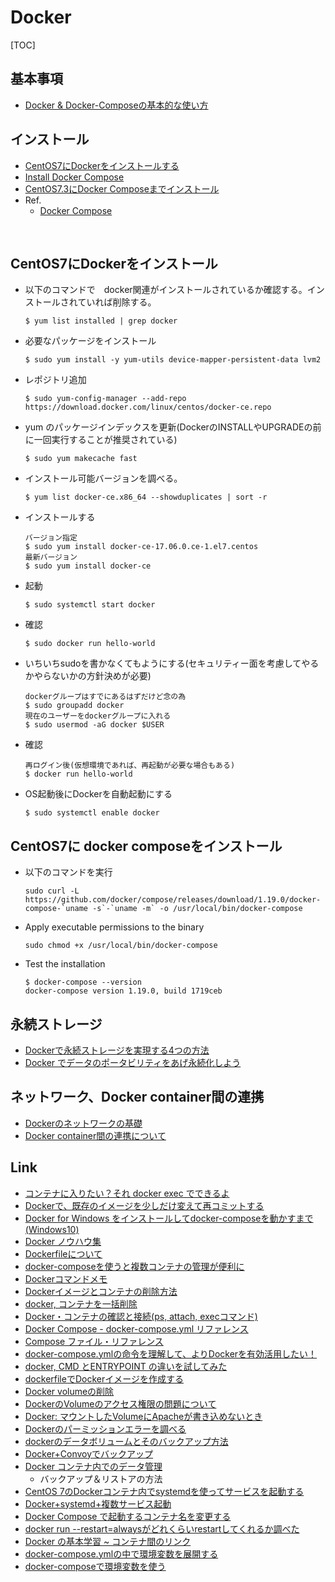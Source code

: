 
# Docker

[TOC]

## 基本事項

* [Docker & Docker-Composeの基本的な使い方](https://qiita.com/koka/items/3d3d4ee5680f92a0ad89)



## インストール

* [CentOS7にDockerをインストールする](https://qiita.com/inakadegaebal/items/be9fecce813cebec5986)
* [Install Docker Compose](https://docs.docker.com/compose/install/)
* [CentOS7.3にDocker Composeまでインストール](https://qiita.com/sawadashota/items/2bed41598d825d488701)
* Ref.
  * [Docker Compose](https://github.com/docker/compose)


​


## CentOS7にDockerをインストール

* 以下のコマンドで　docker関連がインストールされているか確認する。インストールされていれば削除する。

  ```
  $ yum list installed | grep docker
  ```

* 必要なパッケージをインストール

  ```
  $ sudo yum install -y yum-utils device-mapper-persistent-data lvm2

  ```

* レポジトリ追加

  ```
  $ sudo yum-config-manager --add-repo https://download.docker.com/linux/centos/docker-ce.repo
  ```

* yum のパッケージインデックスを更新(DockerのINSTALLやUPGRADEの前に一回実行することが推奨されている)

  ```
  $ sudo yum makecache fast
  ```

* インストール可能バージョンを調べる。

  ```
  $ yum list docker-ce.x86_64 --showduplicates | sort -r
  ```

* インストールする

  ```
  バージョン指定
  $ sudo yum install docker-ce-17.06.0.ce-1.el7.centos
  最新バージョン
  $ sudo yum install docker-ce

  ```

* 起動

  ```
  $ sudo systemctl start docker
  ```

* 確認

  ```
  $ sudo docker run hello-world
  ```

* いちいちsudoを書かなくてもようにする(セキュリティー面を考慮してやるかやらないかの方針決めが必要)

  ```
  dockerグループはすでにあるはずだけど念の為
  $ sudo groupadd docker
  現在のユーザーをdockerグループに入れる
  $ sudo usermod -aG docker $USER
  ```

* 確認

  ```
  再ログイン後(仮想環境であれば、再起動が必要な場合もある)
  $ docker run hello-world
  ```

* OS起動後にDockerを自動起動にする

  ```
  $ sudo systemctl enable docker
  ```


## CentOS7に docker composeをインストール

* 以下のコマンドを実行

  ```
  sudo curl -L https://github.com/docker/compose/releases/download/1.19.0/docker-compose-`uname -s`-`uname -m` -o /usr/local/bin/docker-compose
  ```

* Apply executable permissions to the binary

  ```
  sudo chmod +x /usr/local/bin/docker-compose
  ```

* Test the installation

  ```
  $ docker-compose --version
  docker-compose version 1.19.0, build 1719ceb
  ```


## 永続ストレージ

* [Dockerで永続ストレージを実現する4つの方法](http://techtarget.itmedia.co.jp/tt/news/1612/16/news01.html)
* [Docker でデータのポータビリティをあげ永続化しよう](https://qiita.com/mopemope/items/b05ff7f603a5ad74bf55)

## ネットワーク、Docker container間の連携

* [Dockerのネットワークの基礎](https://deeeet.com/writing/2014/05/11/docker-network/)
* [Docker container間の連携について](https://qiita.com/taka4sato/items/b1bf33941a1ec8b69fd2)

## Link

* [コンテナに入りたい？それ docker exec でできるよ](https://qiita.com/yosisa/items/a5670e4da3ff22e9411a)
* [Dockerで、既存のイメージを少しだけ変えて再コミットする](https://qiita.com/udzura/items/484073046e2437c83a8c)
* [Docker for Windows をインストールしてdocker-composeを動かすまで(Windows10)](https://qiita.com/chr/items/184b6af37d105bdad145)
* [Docker ノウハウ集](https://qiita.com/hana_shin/items/392bd01be6aff9fc1dd4)
* [Dockerfileについて](https://qiita.com/tanan/items/e79a5dc1b54ca830ac21)
* [docker-composeを使うと複数コンテナの管理が便利に](https://qiita.com/y_hokkey/items/d51e69c6ff4015e85fce)
* [Dockerコマンドメモ](https://qiita.com/curseoff/items/a9e64ad01d673abb6866)
* [Dockerイメージとコンテナの削除方法](https://qiita.com/tifa2chan/items/e9aa408244687a63a0ae)
* [docker, コンテナを一括削除](https://qiita.com/ozhaan/items/9e2090da22ffd6c7ad2a)
* [Docker・コンテナの確認と接続(ps, attach, execコマンド)](http://www.ajisaba.net/develop/docker/docker_attach.html)
* [Docker Compose - docker-compose.yml リファレンス](https://qiita.com/zembutsu/items/9e9d80e05e36e882caaa)
* [Compose ファイル・リファレンス](http://docs.docker.jp/compose/compose-file.html)
* [docker-compose.ymlの命令を理解して、よりDockerを有効活用したい！](http://aspec7.hateblo.jp/entry/2015/11/08/134228)
* [docker, CMD とENTRYPOINT の違いを試してみた](https://qiita.com/hihihiroro/items/d7ceaadc9340a4dbeb8f)
* [dockerfileでDockerイメージを作成する](https://qiita.com/umchifre/items/0447c58173b051510f78)
* [Docker volumeの削除](https://qiita.com/Ikumi/items/b319a12d7e2c9f7b904d)
* [DockerのVolumeのアクセス権限の問題について](https://qiita.com/mrk_21/items/137b0c39e09c3ed6c95a)
* [Docker: マウントしたVolumeにApacheが書き込めないとき](https://qiita.com/suin/items/3a0361102af83d0b69aa)
* [Dockerのパーミッションエラーを調べる](https://qiita.com/reflet/items/3516400c37c4f5b0cd6d)
* [dockerのデータボリュームとそのバックアップ方法](https://qiita.com/74th/items/41393f506d223850f2c3)
* [Docker+Convoyでバックアップ](https://qiita.com/kuri_hei/items/50c50b5430426f04cc25)
* [Docker コンテナ内でのデータ管理](https://qiita.com/t-yotsu/items/82572b1749964671fb2f)
  * バックアップ＆リストアの方法
* [CentOS 7のDockerコンテナ内でsystemdを使ってサービスを起動する](https://qiita.com/yunano/items/9637ee21a71eba197345)
* [Docker+systemd+複数サービス起動](https://qiita.com/kuri_hei/items/bccd699af8c77a9463c4)
* [Docker Compose で起動するコンテナ名を変更する](https://qiita.com/ymm1x/items/56961f8e2ffb48b8dbe3)
* [docker run --restart=alwaysがどれくらいrestartしてくれるか調べた](https://qiita.com/manabuishiirb/items/f7edf11572f9256018b2)
* [Docker の基本学習 ~ コンテナ間のリンク](https://qiita.com/Arturias/items/75828479c1f9eb8d43fa)
* [docker-compose.ymlの中で環境変数を展開する](https://qiita.com/friedaji/items/c1894821a2c49395cfd7)
* [docker-composeで環境変数を使う](http://blog.brains-tech.co.jp/entry/2017/12/01/170600)


